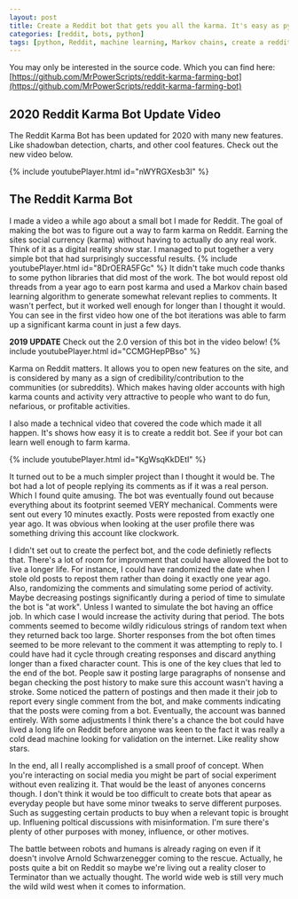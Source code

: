 ```yaml
---
layout: post
title: Create a Reddit bot that gets you all the karma. It's easy as py(thon)
categories: [reddit, bots, python]
tags: [python, Reddit, machine learning, Markov chains, create a reddit bot, reddit karma farming, make a reddit bot, reddit bot, how to karma farm reddit, reddit karma farming bot]
---
```


You may only be interested in the source code. Which you can find here: [https://github.com/MrPowerScripts/reddit-karma-farming-bot](https://github.com/MrPowerScripts/reddit-karma-farming-bot)

## 2020 Reddit Karma Bot Update Video

The Reddit Karma Bot has been updated for 2020 with many new features. Like shadowban detection, charts, and other cool features. Check out the new video below.

{% include youtubePlayer.html id="nWYRGXesb3I" %}

## The Reddit Karma Bot

 I made a video a while ago about a small bot I made for Reddit. The goal of making the bot was to figure out a way to farm karma on Reddit. Earning the sites social currency (karma) without having to actually do any real work. Think of it as a digital reality show star. I managed to put together a very simple bot that had surprisingly successful results. {% include youtubePlayer.html id="8DrOERA5FGc" %} It didn't take much code thanks to some python libraries that did most of the work. The bot would repost old threads from a year ago to earn post karma and used a Markov chain based learning algorithm to generate somewhat relevant replies to comments. It wasn't perfect, but it worked well enough for longer than I thought it would. You can see in the first video how one of the bot iterations was able to farm up a significant karma count in just a few days.

**2019 UPDATE** Check out the 2.0 version of this bot in the video below!
{% include youtubePlayer.html id="CCMGHepPBso" %}

Karma on Reddit matters. It allows you to open new features on the site, and is considered by many as a sign of credibility/contribution to the communities (or subreddits). Which makes having older accounts with high karma counts and activity very attractive to people who want to do fun, nefarious, or profitable activities.

I also made a technical video that covered the code which made it all happen. It's shows how easy it is to create a reddit bot. See if your bot can learn well enough to farm karma.

{% include youtubePlayer.html id="KgWsqKkDEtI" %}

It turned out to be a much simpler project than I thought it would be. The bot had a lot of people replying its comments as if it was a real person. Which I found quite amusing. The bot was eventually found out because everything about its footprint seemed VERY mechanical. Comments were sent out every 10 minutes exactly. Posts were reposted from exactly one year ago. It was obvious when looking at the user profile there was something driving this account like clockwork.

I didn't set out to create the perfect bot, and the code definietly reflects that. There's a lot of room for improvment that could have allowed the bot to live a longer life. For instance, I could have randomized the date when I stole old posts to repost them rather than doing it exactly one year ago. Also, randomizing the comments and simulating some period of activity. Maybe decreasing postings significantly during a period of time to simulate the bot is "at work". Unless I wanted to simulate the bot having an office job. In which case I would increase the activity during that period. The bots comments seemed to become wildly ridiculous strings of random text when they returned back too large. Shorter responses from the bot often times seemed to be more relevant to the comment it was attempting to reply to. I could have had it cycle through creating responses and discard anything longer than a fixed character count. This is one of the key clues that led to the end of the bot. People saw it posting large paragraphs of nonsense and began checking the post history to make sure this account wasn't having a stroke. Some noticed the pattern of postings and then made it their job to report every single comment from the bot, and make comments indicating that the posts were coming from a bot. Eventually, the account was banned entirely. With some adjustments I think there's a chance the bot could have lived a long life on Reddit before anyone was keen to the fact it was really a cold dead machine looking for validation on the internet. Like reality show stars.

In the end, all I really accomplished is a small proof of concept. When you're interacting on social media you might be part of social experiment without even realizing it. That would be the least of anyones concerns though. I don't think it would be too difficult to create bots that apear as everyday people but have some minor tweaks to serve different purposes. Such as suggesting certain products to buy when a relevant topic is brought up. Influening poltical discussions with misinformation. I'm sure there's plenty of other purposes with money, influence, or other motives.

The battle between robots and humans is already raging on even if it doesn't involve Arnold Schwarzenegger coming to the rescue. Actually, he posts quite a bit on Reddit so maybe we're living out a reality closer to Terminator than we actually thought. The world wide web is still very much the wild wild west when it comes to information.

